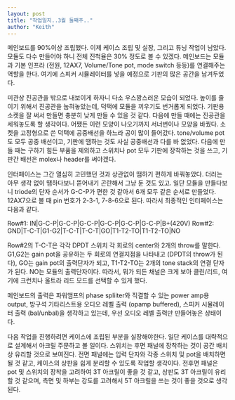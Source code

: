 ```yaml
---
layout: post
title: "작업일지..3월 둘째주.."
author: "Keith"
---
```



메인보드를 90%이상 조립했다. 이제 케이스 조립 및 실장, 그리고 튜닝 작업이 남았다. 모듈도 다수 만들어야 하니 전체 진척율은 30% 정도로 볼 수 있겠다. 메인보드는 모듈과 기본 인프라 (전원, 12AX7, Volume/Tone pot, mode switch 등등)를 연결해주는 역할을 한다. 여기에 스피커 시뮬레이터를 넣을 예정으로 기판의 많은 공간을 남겨두었다.

미관상 진공관을 밖으로 내보이게 하자니 다소 우스꽝스러운 모습이 되었다. 높이를 줄이기 위해서 진공관을 눕혀놓았는데, 덕택에 모듈을 끼우기도 번거롭게 되었다. 기판용 소켓을 잘 써서 만들면 충분히 낮게 만들 수 있을 것 같다. 다음에 만들 때에는 진공관을 세워놓도록 할 생각이다. 어쨌든 이런 모양이 나오기까지 서너번이나 모양을 바꿨다. 소켓을 고정형으로 쓴 덕택에 공중배선을 하느라 공이 많이 들어갔다. tone/volume pot도 모두 공중 배선이고, 기판에 땜하는 것도 사실 공중배선과 다를 바 없었다. 다음에 만들 때는 구하기 힘든 부품을 제외하고 스위치나 pot 모두 기판에 장착하는 것을 쓰고, 기판간 배선은 molex나 header를 써야겠다.

인터페이스는 그간 열심히 고민했던 것과 상관없이 땜하기 편하게 바꿔놓았다. 더러는 아무 생각 없이 땜하다보니 뜯어내기 곤란해서 그냥 둔 것도 있고. 일단 모듈을 만들다보니 triode의 단자 순서가 G-C-P가 편한 것 같아서 6개 모두 같은 순서로 만들었다. 12AX7으로 볼 때 pin 번호가 2-3-1, 7-8-6으로 된다. 따라서 최종적인 인터페이스는 다음과 같다.

Row#1: IN|G-C-P|G-C-P|G-C-P|G-C-P|G-C-P|G-C-P|B+(420V)
Row#2: GND|T-C-T|G1-G2|T-C-T|T-C-T|GO|T1-T2-TO|T1-T2-TO|NO

Row#2의 T-C-T은 각각 DPDT 스위치 각 회로의 center와 2개의 throw를 말한다.
G1,G2는 gain pot을 공유하는 두 회로의 연결지점을 나타내고 (DPDT의 throw가 된다), GO는 gain pot의 출력단자가 되고, T1-T2-TO는 2개의 tone stack의 연결 단자가 된다. NO는 모듈의 출력단자이다. 따라서, 뭐가 되든 채널은 크게 보아 클린/리드, 여기에 크런치나 울트라 리드 모드를 선택할 수 있게 했다.

메인보드의 출력은 파워앰프의 phase spliiter와 직결할 수 있는 power amp용 output, 방구석 기타리스트용 오디오 레벨 출력 (opamp buffered), 스피커 시뮬레이터 출력 (bal/unbal)을 생각하고 있는데, 우선 오디오 레벨 출력만 만들어놓은 상태이다.

다음 작업을 진행하려면 케이스에 조립된 부분을 실장해야한다. 일단 케이스를 대략적으로 설계해서 아크릴 주문하고 볼 일이다. 스위치는 후면 패널에 장착하는 것이 공간 배치상 유리할 것으로 보여진다. 전면 패널에는 입력 단자와 각종 스위치 및 pot을 배치하면 될 것 같고, 케이스의 상판을 쉽게 분리할 수 있도록 작업할 생각이다. 전후면 패널은 pot 및 스위치의 장착을 고려하여 3T 아크릴이 좋을 것 같고, 상판도 3T 아크릴이 유리할 것 같으며, 측면 및 하부는 강도를 고려해서 5T 아크릴을 쓰는 것이 좋을 것으로 생각된다.



